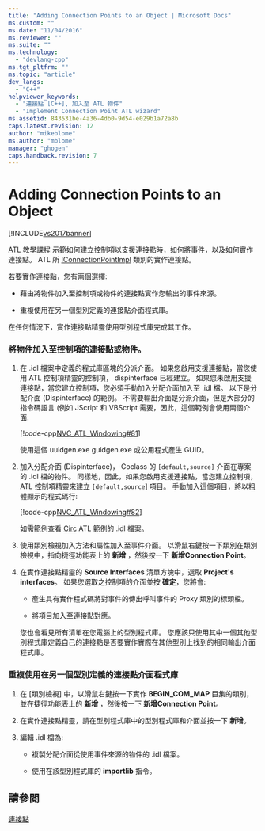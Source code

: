 ```yaml
---
title: "Adding Connection Points to an Object | Microsoft Docs"
ms.custom: ""
ms.date: "11/04/2016"
ms.reviewer: ""
ms.suite: ""
ms.technology: 
  - "devlang-cpp"
ms.tgt_pltfrm: ""
ms.topic: "article"
dev_langs: 
  - "C++"
helpviewer_keywords: 
  - "連接點 [C++], 加入至 ATL 物件"
  - "Implement Connection Point ATL wizard"
ms.assetid: 843531be-4a36-4db0-9d54-e029b1a72a8b
caps.latest.revision: 12
author: "mikeblome"
ms.author: "mblome"
manager: "ghogen"
caps.handback.revision: 7
---
```

# Adding Connection Points to an Object
[!INCLUDE[vs2017banner](../assembler/inline/includes/vs2017banner.md)]

[ATL 教學課程](../atl/active-template-library-atl-tutorial.md) 示範如何建立控制項以支援連接點時，如何將事件，以及如何實作連接點。  ATL 所 [IConnectionPointImpl](../atl/reference/iconnectionpointimpl-class.md) 類別的實作連接點。  
  
 若要實作連接點，您有兩個選擇:  
  
-   藉由將物件加入至控制項或物件的連接點實作您輸出的事件來源。  
  
-   重複使用在另一個型別定義的連接點介面程式庫。  
  
 在任何情況下，實作連接點精靈使用型別程式庫完成其工作。  
  
### 將物件加入至控制項的連接點或物件。  
  
1.  在 .idl 檔案中定義的程式庫區塊的分派介面。  如果您啟用支援連接點，當您使用 ATL 控制項精靈的控制項， dispinterface 已經建立。  如果您未啟用支援連接點，當您建立控制項，您必須手動加入分配介面加入至 .idl 檔。  以下是分配介面 \(Dispinterface\) 的範例。  不需要輸出介面是分派介面，但是大部分的指令碼語言 \(例如 JScript 和 VBScript 需要，因此，這個範例會使用兩個介面:  
  
     [!code-cpp[NVC_ATL_Windowing#81](../atl/codesnippet/CPP/adding-connection-points-to-an-object_1.idl)]  
  
     使用這個 uuidgen.exe guidgen.exe 或公用程式產生 GUID。  
  
2.  加入分配介面 \(Dispinterface\)， Coclass 的 `[default,source]` 介面在專案的 .idl 檔的物件。  同樣地，因此，如果您啟用支援連接點，當您建立控制項， ATL 控制項精靈來建立 `[default,source`\] 項目。  手動加入這個項目，將以粗體顯示的程式碼行:  
  
     [!code-cpp[NVC_ATL_Windowing#82](../atl/codesnippet/CPP/adding-connection-points-to-an-object_2.idl)]  
  
     如需範例查看 [Circ](../top/visual-cpp-samples.md) ATL 範例的 .idl 檔案。  
  
3.  使用類別檢視加入方法和屬性加入至事件介面。  以滑鼠右鍵按一下類別在類別檢視中，指向捷徑功能表上的 **新增** ，然後按一下 **新增Connection Point**。  
  
4.  在實作連接點精靈的 **Source Interfaces** 清單方塊中，選取 **Project's interfaces**。  如果您選取之控制項的介面並按 **確定**，您將會:  
  
    -   產生具有實作程式碼將對事件的傳出呼叫事件的 Proxy 類別的標頭檔。  
  
    -   將項目加入至連接點對應。  
  
     您也會看見所有清單在您電腦上的型別程式庫。  您應該只使用其中一個其他型別程式庫定義自己的連接點是否要實作實際在其他型別上找到的相同輸出介面程式庫。  
  
### 重複使用在另一個型別定義的連接點介面程式庫  
  
1.  在 \[類別檢視\] 中，以滑鼠右鍵按一下實作 **BEGIN\_COM\_MAP** 巨集的類別，並在捷徑功能表上的 **新增** ，然後按一下 **新增Connection Point**。  
  
2.  在實作連接點精靈，請在型別程式庫中的型別程式庫和介面並按一下 **新增**。  
  
3.  編輯 .idl 檔為:  
  
    -   複製分配介面從使用事件來源的物件的 .idl 檔案。  
  
    -   使用在該型別程式庫的 **importlib** 指令。  
  
## 請參閱  
 [連接點](../atl/atl-connection-points.md)